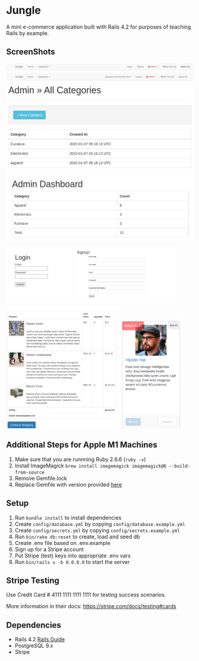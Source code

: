 # Jungle

A mini e-commerce application built with Rails 4.2 for purposes of teaching Rails by example.

## ScreenShots
!["TopNav-SignIn"](https://github.com/chenken12/jungle-rails/blob/master/doc/TopNav-SignIn.png?raw=true)
!["TopNav-User"](https://github.com/chenken12/jungle-rails/blob/master/doc/TopNav-withUser.png?raw=true)
!["Jungle-Categories"](https://github.com/chenken12/jungle-rails/blob/master/doc/Jungle-Categories.png?raw=true)
!["Jungle-Dashboard"](https://github.com/chenken12/jungle-rails/blob/master/doc/Jungle-Dashboard.png?raw=true)

<img src="https://github.com/chenken12/jungle-rails/blob/master/doc/Jungle-Login.png?raw=true" width="35%"> <img src="https://github.com/chenken12/jungle-rails/blob/master/doc/Jungle-SignIn.png?raw=true" width="55%">

<img src="https://github.com/chenken12/jungle-rails/blob/master/doc/Jungle-Order.png?raw=true" width="60%"> <img src="https://github.com/chenken12/jungle-rails/blob/master/doc/Jungle-SoldOut.png?raw=true" width="33%">


## Additional Steps for Apple M1 Machines

1. Make sure that you are runnning Ruby 2.6.6 (`ruby -v`)
1. Install ImageMagick `brew install imagemagick imagemagick@6 --build-from-source`
2. Remove Gemfile.lock
3. Replace Gemfile with version provided [here](https://gist.githubusercontent.com/FrancisBourgouin/831795ae12c4704687a0c2496d91a727/raw/ce8e2104f725f43e56650d404169c7b11c33a5c5/Gemfile)

## Setup

1. Run `bundle install` to install dependencies
2. Create `config/database.yml` by copying `config/database.example.yml`
3. Create `config/secrets.yml` by copying `config/secrets.example.yml`
4. Run `bin/rake db:reset` to create, load and seed db
5. Create .env file based on .env.example
6. Sign up for a Stripe account
7. Put Stripe (test) keys into appropriate .env vars
8. Run `bin/rails s -b 0.0.0.0` to start the server

## Stripe Testing

Use Credit Card # 4111 1111 1111 1111 for testing success scenarios.

More information in their docs: <https://stripe.com/docs/testing#cards>

## Dependencies

* Rails 4.2 [Rails Guide](http://guides.rubyonrails.org/v4.2/)
* PostgreSQL 9.x
* Stripe

